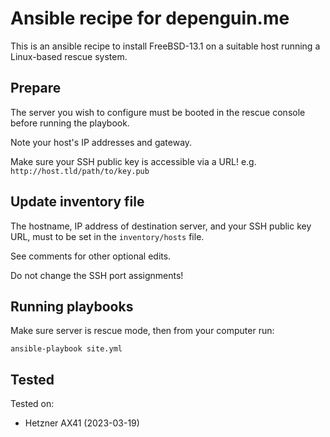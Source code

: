 # Ansible recipe for depenguin.me

This is an ansible recipe to install FreeBSD-13.1 on a suitable host running a Linux-based rescue system.

## Prepare

The server you wish to configure must be booted in the rescue console before running the playbook. 

Note your host's IP addresses and gateway.

Make sure your SSH public key is accessible via a URL! e.g. `http://host.tld/path/to/key.pub` 

## Update inventory file

The hostname, IP address of destination server, and your SSH public key URL, must to be set in the `inventory/hosts` file.

See comments for other optional edits.

Do not change the SSH port assignments!

## Running playbooks

Make sure server is rescue mode, then from your computer run:

```
ansible-playbook site.yml
```

## Tested

Tested on:
* Hetzner AX41 (2023-03-19)